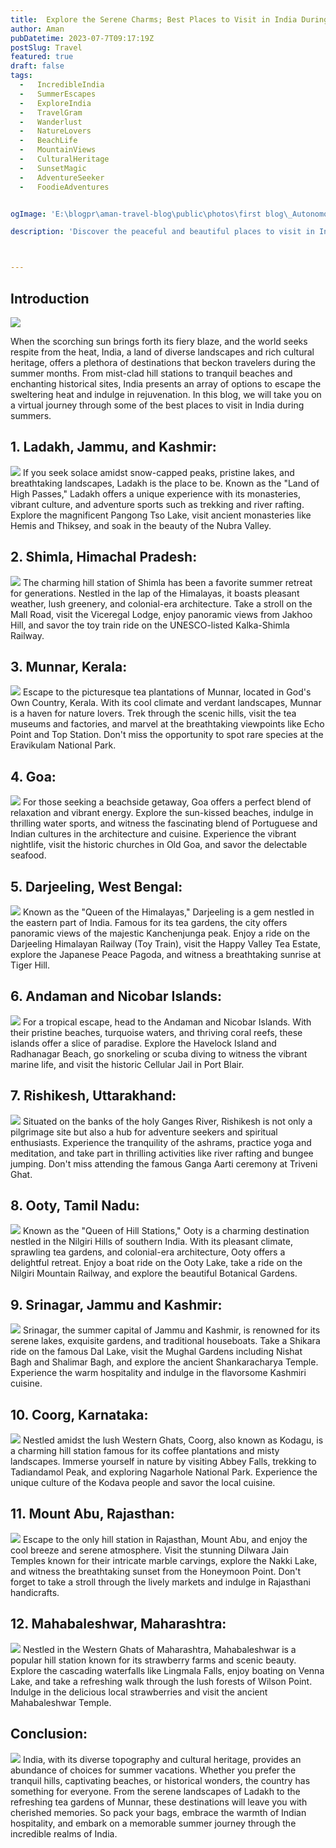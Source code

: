 ```yaml
---
title:  Explore the Serene Charms; Best Places to Visit in India During Summers
author: Aman
pubDatetime: 2023-07-7T09:17:19Z
postSlug: Travel
featured: true
draft: false
tags:
  -   IncredibleIndia
  -   SummerEscapes
  -   ExploreIndia
  -   TravelGram
  -   Wanderlust
  -   NatureLovers
  -   BeachLife
  -   MountainViews
  -   CulturalHeritage
  -   SunsetMagic
  -   AdventureSeeker
  -   FoodieAdventures


ogImage: 'E:\blogpr\aman-travel-blog\public\photos\first blog\_Autonomous Wea 0.png'

description: 'Discover the peaceful and beautiful places to visit in India during the summer season. Escape the heat and explore serene destinations that offer a tranquil retreat. Experience the breathtaking beauty of these handpicked locations and create lasting memories. '



---
```

## Introduction

![](https://travellersworldwide.com/wp-content/uploads/2023/03/Shutterstock_1603419826.jpg.webp)

 When the scorching sun brings forth its fiery blaze, and the world seeks respite from the heat, India, a land of diverse landscapes and rich cultural heritage, offers a plethora of destinations that beckon travelers during the summer months. From mist-clad hill stations to tranquil beaches and enchanting historical sites, India presents an array of options to escape the sweltering heat and indulge in rejuvenation. In this blog, we will take you on a virtual journey through some of the best places to visit in India during summers.



## 1. Ladakh, Jammu, and Kashmir:
![](https://s01.sgp1.digitaloceanspaces.com/large/872942-85128-uhdkltzdjy-1521719156.jpg)
If you seek solace amidst snow-capped peaks, pristine lakes, and breathtaking landscapes, Ladakh is the place to be. Known as the "Land of High Passes," Ladakh offers a unique experience with its monasteries, vibrant culture, and adventure sports such as trekking and river rafting. Explore the magnificent Pangong Tso Lake, visit ancient monasteries like Hemis and Thiksey, and soak in the beauty of the Nubra Valley.

## 2. Shimla, Himachal Pradesh:
![](https://www.tripiwiki.com/images/places/uploads/Shimla17289.jpg)
The charming hill station of Shimla has been a favorite summer retreat for generations. Nestled in the lap of the Himalayas, it boasts pleasant weather, lush greenery, and colonial-era architecture. Take a stroll on the Mall Road, visit the Viceregal Lodge, enjoy panoramic views from Jakhoo Hill, and savor the toy train ride on the UNESCO-listed Kalka-Shimla Railway.

## 3. Munnar, Kerala:
![](https://www.keralatourism.org/images/microsites/munnar/idukki-kerala.jpg)
Escape to the picturesque tea plantations of Munnar, located in God's Own Country, Kerala. With its cool climate and verdant landscapes, Munnar is a haven for nature lovers. Trek through the scenic hills, visit the tea museums and factories, and marvel at the breathtaking viewpoints like Echo Point and Top Station. Don't miss the opportunity to spot rare species at the Eravikulam National Park.

## 4. Goa:
![](https://www.kayak.co.in/rimg/himg/61/89/b7/leonardo-2620257-101156480-681214.jpg?width=1366&height=768&crop=true)
For those seeking a beachside getaway, Goa offers a perfect blend of relaxation and vibrant energy. Explore the sun-kissed beaches, indulge in thrilling water sports, and witness the fascinating blend of Portuguese and Indian cultures in the architecture and cuisine. Experience the vibrant nightlife, visit the historic churches in Old Goa, and savor the delectable seafood.

## 5. Darjeeling, West Bengal:
![](https://www.shutterstock.com/image-photo/darjeeling-west-bengal-india-may-600w-1396753343.jpg)
Known as the "Queen of the Himalayas," Darjeeling is a gem nestled in the eastern part of India. Famous for its tea gardens, the city offers panoramic views of the majestic Kanchenjunga peak. Enjoy a ride on the Darjeeling Himalayan Railway (Toy Train), visit the Happy Valley Tea Estate, explore the Japanese Peace Pagoda, and witness a breathtaking sunrise at Tiger Hill.

## 6. Andaman and Nicobar Islands:
![](https://static.theprint.in/wp-content/uploads/2020/08/Untitled-design-2020-08-09T193331.340.jpg)
For a tropical escape, head to the Andaman and Nicobar Islands. With their pristine beaches, turquoise waters, and thriving coral reefs, these islands offer a slice of paradise. Explore the Havelock Island and Radhanagar Beach, go snorkeling or scuba diving to witness the vibrant marine life, and visit the historic Cellular Jail in Port Blair.

## 7. Rishikesh, Uttarakhand:
![](https://www.holidify.com/images/bgImages/RISHIKESH.jpg)
Situated on the banks of the holy Ganges River, Rishikesh is not only a pilgrimage site but also a hub for adventure seekers and spiritual enthusiasts. Experience the tranquility of the ashrams, practice yoga and meditation, and take part in thrilling activities like river rafting and bungee jumping. Don't miss attending the famous Ganga Aarti ceremony at Triveni Ghat.

## 8. Ooty, Tamil Nadu:
![](https://www.ghoomakard.com/wp-content/uploads/2021/06/ooty-1-min-1.jpg)
Known as the "Queen of Hill Stations," Ooty is a charming destination nestled in the Nilgiri Hills of southern India. With its pleasant climate, sprawling tea gardens, and colonial-era architecture, Ooty offers a delightful retreat. Enjoy a boat ride on the Ooty Lake, take a ride on the Nilgiri Mountain Railway, and explore the beautiful Botanical Gardens.

## 9. Srinagar, Jammu and Kashmir:
![](https://c.ndtvimg.com/2019-02/obvb8mpk_dal-lake-srinagar-jammu-and-kashmir-pti_625x300_09_February_19.jpg)
Srinagar, the summer capital of Jammu and Kashmir, is renowned for its serene lakes, exquisite gardens, and traditional houseboats. Take a Shikara ride on the famous Dal Lake, visit the Mughal Gardens including Nishat Bagh and Shalimar Bagh, and explore the ancient Shankaracharya Temple. Experience the warm hospitality and indulge in the flavorsome Kashmiri cuisine.

## 10. Coorg, Karnataka:
![](https://www.tourmyindia.com/blog//wp-content/uploads/2015/11/best-things-to-do-in-coorg.jpg)
Nestled amidst the lush Western Ghats, Coorg, also known as Kodagu, is a charming hill station famous for its coffee plantations and misty landscapes. Immerse yourself in nature by visiting Abbey Falls, trekking to Tadiandamol Peak, and exploring Nagarhole National Park. Experience the unique culture of the Kodava people and savor the local cuisine.

## 11. Mount Abu, Rajasthan:
![](https://www.hummingbirdresorts.com/assets/images/blog/blog6-1.jpg)
Escape to the only hill station in Rajasthan, Mount Abu, and enjoy the cool breeze and serene atmosphere. Visit the stunning Dilwara Jain Temples known for their intricate marble carvings, explore the Nakki Lake, and witness the breathtaking sunset from the Honeymoon Point. Don't forget to take a stroll through the lively markets and indulge in Rajasthani handicrafts.

## 12. Mahabaleshwar, Maharashtra:
![](https://www.holidify.com/images/bgImages/MAHABALESHWAR.jpg)
Nestled in the Western Ghats of Maharashtra, Mahabaleshwar is a popular hill station known for its strawberry farms and scenic beauty. Explore the cascading waterfalls like Lingmala Falls, enjoy boating on Venna Lake, and take a refreshing walk through the lush forests of Wilson Point. Indulge in the delicious local strawberries and visit the ancient Mahabaleshwar Temple.


## Conclusion:
![](https://data.org/wp-content/uploads/2023/05/India-Accelarator-Press-Release-1-1280x720.png)
India, with its diverse topography and cultural heritage, provides an abundance of choices for summer vacations. Whether you prefer the tranquil hills, captivating beaches, or historical wonders, the country has something for everyone. From the serene landscapes of Ladakh to the refreshing tea gardens of Munnar, these destinations will leave you with cherished memories. So pack your bags, embrace the warmth of Indian hospitality, and embark on a memorable summer journey through the incredible realms of India.